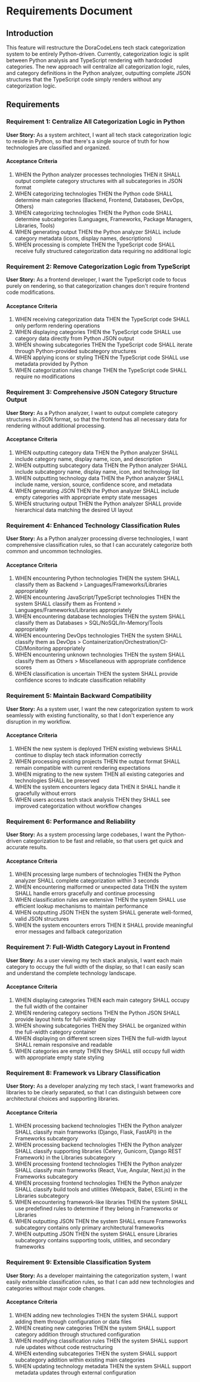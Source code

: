 # Requirements Document

## Introduction

This feature will restructure the DoraCodeLens tech stack categorization system to be entirely Python-driven. Currently, categorization logic is split between Python analysis and TypeScript rendering with hardcoded categories. The new approach will centralize all categorization logic, rules, and category definitions in the Python analyzer, outputting complete JSON structures that the TypeScript code simply renders without any categorization logic.

## Requirements

### Requirement 1: Centralize All Categorization Logic in Python

**User Story:** As a system architect, I want all tech stack categorization logic to reside in Python, so that there's a single source of truth for how technologies are classified and organized.

#### Acceptance Criteria

1. WHEN the Python analyzer processes technologies THEN it SHALL output complete category structures with all subcategories in JSON format
2. WHEN categorizing technologies THEN the Python code SHALL determine main categories (Backend, Frontend, Databases, DevOps, Others)
3. WHEN categorizing technologies THEN the Python code SHALL determine subcategories (Languages, Frameworks, Package Managers, Libraries, Tools)
4. WHEN generating output THEN the Python analyzer SHALL include category metadata (icons, display names, descriptions)
5. WHEN processing is complete THEN the TypeScript code SHALL receive fully structured categorization data requiring no additional logic

### Requirement 2: Remove Categorization Logic from TypeScript

**User Story:** As a frontend developer, I want the TypeScript code to focus purely on rendering, so that categorization changes don't require frontend code modifications.

#### Acceptance Criteria

1. WHEN receiving categorization data THEN the TypeScript code SHALL only perform rendering operations
2. WHEN displaying categories THEN the TypeScript code SHALL use category data directly from Python JSON output
3. WHEN showing subcategories THEN the TypeScript code SHALL iterate through Python-provided subcategory structures
4. WHEN applying icons or styling THEN the TypeScript code SHALL use metadata provided by Python
5. WHEN categorization rules change THEN the TypeScript code SHALL require no modifications

### Requirement 3: Comprehensive JSON Category Structure Output

**User Story:** As a Python analyzer, I want to output complete category structures in JSON format, so that the frontend has all necessary data for rendering without additional processing.

#### Acceptance Criteria

1. WHEN outputting category data THEN the Python analyzer SHALL include category name, display name, icon, and description
2. WHEN outputting subcategory data THEN the Python analyzer SHALL include subcategory name, display name, icon, and technology list
3. WHEN outputting technology data THEN the Python analyzer SHALL include name, version, source, confidence score, and metadata
4. WHEN generating JSON THEN the Python analyzer SHALL include empty categories with appropriate empty state messages
5. WHEN structuring output THEN the Python analyzer SHALL provide hierarchical data matching the desired UI layout

### Requirement 4: Enhanced Technology Classification Rules

**User Story:** As a Python analyzer processing diverse technologies, I want comprehensive classification rules, so that I can accurately categorize both common and uncommon technologies.

#### Acceptance Criteria

1. WHEN encountering Python technologies THEN the system SHALL classify them as Backend > Languages/Frameworks/Libraries appropriately
2. WHEN encountering JavaScript/TypeScript technologies THEN the system SHALL classify them as Frontend > Languages/Frameworks/Libraries appropriately
3. WHEN encountering database technologies THEN the system SHALL classify them as Databases > SQL/NoSQL/In-Memory/Tools appropriately
4. WHEN encountering DevOps technologies THEN the system SHALL classify them as DevOps > Containerization/Orchestration/CI-CD/Monitoring appropriately
5. WHEN encountering unknown technologies THEN the system SHALL classify them as Others > Miscellaneous with appropriate confidence scores
6. WHEN classification is uncertain THEN the system SHALL provide confidence scores to indicate classification reliability

### Requirement 5: Maintain Backward Compatibility

**User Story:** As a system user, I want the new categorization system to work seamlessly with existing functionality, so that I don't experience any disruption in my workflow.

#### Acceptance Criteria

1. WHEN the new system is deployed THEN existing webviews SHALL continue to display tech stack information correctly
2. WHEN processing existing projects THEN the output format SHALL remain compatible with current rendering expectations
3. WHEN migrating to the new system THEN all existing categories and technologies SHALL be preserved
4. WHEN the system encounters legacy data THEN it SHALL handle it gracefully without errors
5. WHEN users access tech stack analysis THEN they SHALL see improved categorization without workflow changes

### Requirement 6: Performance and Reliability

**User Story:** As a system processing large codebases, I want the Python-driven categorization to be fast and reliable, so that users get quick and accurate results.

#### Acceptance Criteria

1. WHEN processing large numbers of technologies THEN the Python analyzer SHALL complete categorization within 3 seconds
2. WHEN encountering malformed or unexpected data THEN the system SHALL handle errors gracefully and continue processing
3. WHEN classification rules are extensive THEN the system SHALL use efficient lookup mechanisms to maintain performance
4. WHEN outputting JSON THEN the system SHALL generate well-formed, valid JSON structures
5. WHEN the system encounters errors THEN it SHALL provide meaningful error messages and fallback categorization

### Requirement 7: Full-Width Category Layout in Frontend

**User Story:** As a user viewing my tech stack analysis, I want each main category to occupy the full width of the display, so that I can easily scan and understand the complete technology landscape.

#### Acceptance Criteria

1. WHEN displaying categories THEN each main category SHALL occupy the full width of the container
2. WHEN rendering category sections THEN the Python JSON SHALL provide layout hints for full-width display
3. WHEN showing subcategories THEN they SHALL be organized within the full-width category container
4. WHEN displaying on different screen sizes THEN the full-width layout SHALL remain responsive and readable
5. WHEN categories are empty THEN they SHALL still occupy full width with appropriate empty state styling

### Requirement 8: Framework vs Library Classification

**User Story:** As a developer analyzing my tech stack, I want frameworks and libraries to be clearly separated, so that I can distinguish between core architectural choices and supporting libraries.

#### Acceptance Criteria

1. WHEN processing backend technologies THEN the Python analyzer SHALL classify main frameworks (Django, Flask, FastAPI) in the Frameworks subcategory
2. WHEN processing backend technologies THEN the Python analyzer SHALL classify supporting libraries (Celery, Gunicorn, Django REST Framework) in the Libraries subcategory
3. WHEN processing frontend technologies THEN the Python analyzer SHALL classify main frameworks (React, Vue, Angular, Next.js) in the Frameworks subcategory
4. WHEN processing frontend technologies THEN the Python analyzer SHALL classify build tools and utilities (Webpack, Babel, ESLint) in the Libraries subcategory
5. WHEN encountering framework-like libraries THEN the system SHALL use predefined rules to determine if they belong in Frameworks or Libraries
6. WHEN outputting JSON THEN the system SHALL ensure Frameworks subcategory contains only primary architectural frameworks
7. WHEN outputting JSON THEN the system SHALL ensure Libraries subcategory contains supporting tools, utilities, and secondary frameworks

### Requirement 9: Extensible Classification System

**User Story:** As a developer maintaining the categorization system, I want easily extensible classification rules, so that I can add new technologies and categories without major code changes.

#### Acceptance Criteria

1. WHEN adding new technologies THEN the system SHALL support adding them through configuration or data files
2. WHEN creating new categories THEN the system SHALL support category addition through structured configuration
3. WHEN modifying classification rules THEN the system SHALL support rule updates without code restructuring
4. WHEN extending subcategories THEN the system SHALL support subcategory addition within existing main categories
5. WHEN updating technology metadata THEN the system SHALL support metadata updates through external configuration
